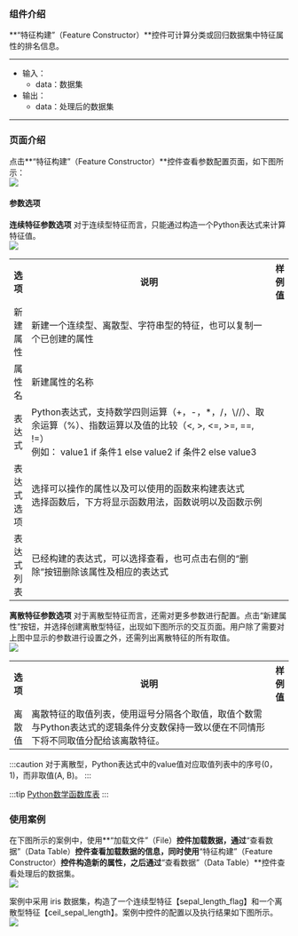 ### 组件介绍
**“特征构建”（Feature Constructor）**控件可计算分类或回归数据集中特征属性的排名信息。

<hr/>

- 输入：
  - data：数据集
- 输出：
  - data：处理后的数据集

<hr/>


### 页面介绍
点击**“特征构建”（Feature Constructor）**控件查看参数配置页面，如下图所示：  
[ ![](/img/aistudio/feature-engineering/feature-constructor/param.png) ](/img/aistudio/feature-engineering/feature-constructor/param.png)

#### 参数选项

**连续特征参数选项**
对于连续型特征而言，只能通过构造一个Python表达式来计算特征值。  
[ ![](/img/aistudio/feature-engineering/feature-constructor/numeric.png) ](/img/aistudio/feature-engineering/feature-constructor/numeric.png)

<table>
  <tr>
    <th>选项</th>
    <th width="650">说明</th>
    <th>样例值</th>
  </tr>
  <tr>
      <td>新建属性</td> 
      <td>
      新建一个连续型、离散型、字符串型的特征，也可以复制一个已创建的属性
      </td> 
      <td></td>
  </tr>
  <tr>
      <td>属性名</td> 
      <td>
      新建属性的名称
      </td> 
      <td></td>
  </tr>
  <tr>
      <td>表达式</td> 
      <td>
      Python表达式，支持数学四则运算（+，-，*，/，\//）、取余运算（%）、指数运算以及值的比较（&lt;, &gt;, &lt;=, &gt;=, ==, !=）<br/>
      例如： value1 if 条件1 else value2 if 条件2 else value3
      </td> 
      <td></td>
  </tr>
  <tr>
      <td>表达式选项</td> 
      <td>
      选择可以操作的属性以及可以使用的函数来构建表达式<br/>
      选择函数后，下方将显示函数用法，函数说明以及函数示例
      </td> 
      <td></td>
  </tr>
  <tr>
      <td>表达式列表</td> 
      <td>
      已经构建的表达式，可以选择查看，也可点击右侧的“删除”按钮删除该属性及相应的表达式
      </td> 
      <td></td>
  </tr>
</table>

**离散特征参数选项**
对于离散型特征而言，还需对更多参数进行配置。点击“新建属性”按钮，并选择创建离散型特征，出现如下图所示的交互页面。用户除了需要对上图中显示的参数进行设置之外，还需列出离散特征的所有取值。  
[ ![](/img/aistudio/feature-engineering/feature-constructor/category.png) ](/img/aistudio/feature-engineering/feature-constructor/category.png)

<table>
  <tr>
    <th>选项</th>
    <th width="650">说明</th>
    <th>样例值</th>
  </tr>
  <tr>
      <td>离散值</td> 
      <td>
      离散特征的取值列表，使用逗号分隔各个取值，取值个数需与Python表达式的逻辑条件分支数保持一致以便在不同情形下将不同取值分配给该离散特征。 
      </td> 
      <td></td>
  </tr>
</table>

:::caution
对于离散型，Python表达式中的value值对应取值列表中的序号(0，1)，而非取值(A, B)。
:::


:::tip
[Python数学函数库表](https://www.tutorialspoint.com/python/python_basic_operators.htm)
:::

### 使用案例
在下图所示的案例中，使用**“加载文件”（File）**控件加载数据，通过**“查看数据”（Data Table）**控件查看加载数据的信息，同时使用**“特征构建”（Feature Constructor）**控件构造新的属性，之后通过**“查看数据”（Data Table）**控件查看处理后的数据集。   
[ ![](/img/aistudio/feature-engineering/feature-constructor/workflow.png) ](/img/aistudio/feature-engineering/feature-constructor/workflow.png)

案例中采用 iris 数据集，构造了一个连续型特征【sepal_length_flag】和一个离散型特征【ceil_sepal_length】。案例中控件的配置以及执行结果如下图所示。    
[ ![](/img/aistudio/feature-engineering/feature-constructor/workflow-result.png) ](/img/aistudio/feature-engineering/feature-constructor/workflow-result.png)